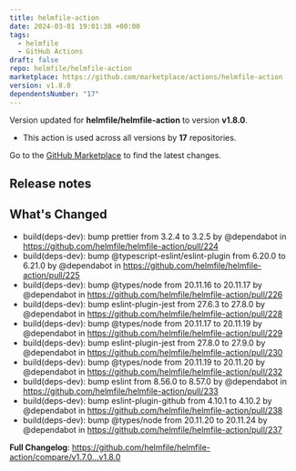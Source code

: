 ```yaml
---
title: helmfile-action
date: 2024-03-01 19:01:38 +00:00
tags:
  - helmfile
  - GitHub Actions
draft: false
repo: helmfile/helmfile-action
marketplace: https://github.com/marketplace/actions/helmfile-action
version: v1.8.0
dependentsNumber: "17"
---
```



Version updated for **helmfile/helmfile-action** to version **v1.8.0**.
- This action is used across all versions by **17** repositories.

Go to the [GitHub Marketplace](https://github.com/marketplace/actions/helmfile-action) to find the latest changes.

## Release notes

## What's Changed
* build(deps-dev): bump prettier from 3.2.4 to 3.2.5 by @dependabot in https://github.com/helmfile/helmfile-action/pull/224
* build(deps-dev): bump @typescript-eslint/eslint-plugin from 6.20.0 to 6.21.0 by @dependabot in https://github.com/helmfile/helmfile-action/pull/225
* build(deps-dev): bump @types/node from 20.11.16 to 20.11.17 by @dependabot in https://github.com/helmfile/helmfile-action/pull/226
* build(deps-dev): bump eslint-plugin-jest from 27.6.3 to 27.8.0 by @dependabot in https://github.com/helmfile/helmfile-action/pull/228
* build(deps-dev): bump @types/node from 20.11.17 to 20.11.19 by @dependabot in https://github.com/helmfile/helmfile-action/pull/229
* build(deps-dev): bump eslint-plugin-jest from 27.8.0 to 27.9.0 by @dependabot in https://github.com/helmfile/helmfile-action/pull/230
* build(deps-dev): bump @types/node from 20.11.19 to 20.11.20 by @dependabot in https://github.com/helmfile/helmfile-action/pull/232
* build(deps-dev): bump eslint from 8.56.0 to 8.57.0 by @dependabot in https://github.com/helmfile/helmfile-action/pull/233
* build(deps-dev): bump eslint-plugin-github from 4.10.1 to 4.10.2 by @dependabot in https://github.com/helmfile/helmfile-action/pull/238
* build(deps-dev): bump @types/node from 20.11.20 to 20.11.24 by @dependabot in https://github.com/helmfile/helmfile-action/pull/237


**Full Changelog**: https://github.com/helmfile/helmfile-action/compare/v1.7.0...v1.8.0

